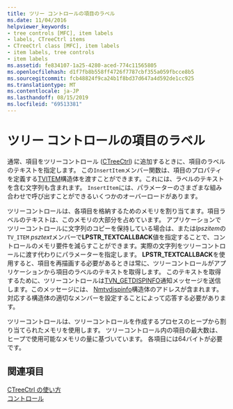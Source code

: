```yaml
---
title: ツリー コントロールの項目のラベル
ms.date: 11/04/2016
helpviewer_keywords:
- tree controls [MFC], item labels
- labels, CTreeCtrl items
- CTreeCtrl class [MFC], item labels
- item labels, tree controls
- item labels
ms.assetid: fe834107-1a25-4280-aced-774c11565805
ms.openlocfilehash: d1f7fb8b558ff4726f7787cbf355a059fbcce8b5
ms.sourcegitcommit: fcb48824f9ca24b1f8bd37d647a4d592de1cc925
ms.translationtype: MT
ms.contentlocale: ja-JP
ms.lasthandoff: 08/15/2019
ms.locfileid: "69513381"
---
```

# <a name="tree-control-item-labels"></a>ツリー コントロールの項目のラベル

通常、項目をツリーコントロール ([CTreeCtrl](../mfc/reference/ctreectrl-class.md)) に追加するときに、項目のラベルのテキストを指定します。 この`InsertItem`メンバー関数は、項目のプロパティを定義する[TVITEM](/windows/win32/api/commctrl/ns-commctrl-tvitemw)構造体を渡すことができます。これには、ラベルのテキストを含む文字列も含まれます。 `InsertItem`には、パラメーターのさまざまな組み合わせで呼び出すことができるいくつかのオーバーロードがあります。

ツリーコントロールは、各項目を格納するためのメモリを割り当てます。項目ラベルのテキストは、このメモリの大部分を占めています。 アプリケーションでツリーコントロールに文字列のコピーを保持している場合は、または*lpszitem*の`TV_ITEM` *psztext*メンバーで**LPSTR_TEXTCALLBACK**値を指定することで、コントロールのメモリ要件を減らすことができます。実際の文字列をツリーコントロールに渡す代わりにパラメーターを指定します。 **LPSTR_TEXTCALLBACK**を使用すると、項目を再描画する必要があるときは常に、ツリーコントロールがアプリケーションから項目のラベルのテキストを取得します。 このテキストを取得するために、ツリーコントロールは[TVN_GETDISPINFO](/windows/win32/Controls/tvn-getdispinfo)通知メッセージを送信します。このメッセージには、 [Nmtvdispinfo](/windows/win32/api/commctrl/ns-commctrl-tvdispinfow)構造体のアドレスが含まれます。 対応する構造体の適切なメンバーを設定することによって応答する必要があります。

ツリーコントロールは、ツリーコントロールを作成するプロセスのヒープから割り当てられたメモリを使用します。 ツリーコントロール内の項目の最大数は、ヒープで使用可能なメモリの量に基づいています。 各項目には64バイトが必要です。

## <a name="see-also"></a>関連項目

[CTreeCtrl の使い方](../mfc/using-ctreectrl.md)<br/>
[コントロール](../mfc/controls-mfc.md)
